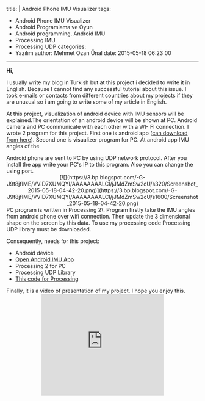 title: |
  Android Phone IMU Visualizer
tags:
  - Android Phone IMU Visualizer
  - Android Programlama ve Oyun
  - Android programming. Android IMU
  - Processing IMU
  - Processing UDP
categories:
  - Yazılım
author: Mehmet Ozan Ünal
date: 2015-05-18 06:23:00
---
**Hi,**  

I usually write my blog in Turkish but at this project i decided to write it in English. Because I cannot find any successful tutorial about this issue. I took e-mails or contacts from different countries about my projects if they are unusual so i am going to write some of my article in English.  

At this project, visualization of android device with IMU sensors will be explained.The orientation of an android device will be shown at PC. Android camera and PC communicate with each other with a WI- FI connection. I wrote 2 program for this project. First one is android app ([can download from here](https://drive.google.com/file/d/0B5j__Lyt9ozbNG9SdVBOOVowTjg/view?usp=sharing)). Second one is visualizer program for PC. At android app IMU angles of the  
<!-- more -->Android phone are sent to PC by using UDP network protocol. After you install the app write your PC's IP to this program. Also you can change the using port.  

<div class="separator" style="clear: both; text-align: center;">[![](https://3.bp.blogspot.com/-G-J9t8jfIME/VVlD7XUMQYI/AAAAAAAALCI/jJMdZmSw2cU/s320/Screenshot_2015-05-18-04-42-20.png)](https://3.bp.blogspot.com/-G-J9t8jfIME/VVlD7XUMQYI/AAAAAAAALCI/jJMdZmSw2cU/s1600/Screenshot_2015-05-18-04-42-20.png)</div>

<div class="separator" style="clear: both; text-align: left;">PC program is written in Processing 2\. Program firstly take the IMU angles from android phone over wifi connection. Then update the 3 dimensional shape on the screen by this data. To use my processing code Processing UDP library must be downloaded.</div>

Consequently, needs for this project:  

*   Android device
*   [Open Android IMU App](https://drive.google.com/file/d/0B5j__Lyt9ozbNG9SdVBOOVowTjg/view)
*   Processing 2 for PC
*   Processing UDP Library
*   [This code for Processing](https://drive.google.com/file/d/0B5j__Lyt9ozbcXc1b1dDbXQ1Vms/view?usp=sharing)

<div>Finally, it is a video of presentation of my project. I hope you enjoy this.  

<div class="separator" style="clear: both; text-align: center;"><iframe allowfullscreen="" class="YOUTUBE-iframe-video" data-thumbnail-src="https://i.ytimg.com/vi/tVQa2StKkoc/0.jpg" frameborder="0" height="266" src="https://www.youtube.com/embed/tVQa2StKkoc?feature=player_embedded" width="320"></iframe></div>

</div>